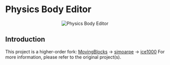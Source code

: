 Physics Body Editor
==========
<p align="center"><img src="readmeImgs/slide-physics-body-editor.jpg" alt="Physics Body Editor"/></p>

Introduction
-----

This project is a higher-order fork:
[MovingBlocks] → [simoarpe] → [ice1000]
For more information, please refer to the original project(s).

[ice1000]: https://github.com/ice1000/box2d-editor
[simoarpe]: https://github.com/simoarpe/box2d-editor
[MovingBlocks]: https://github.com/MovingBlocks/box2d-editor
